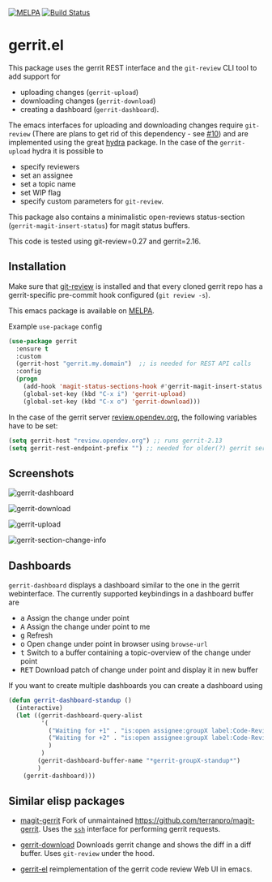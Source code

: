 [![MELPA](http://melpa.org/packages/gerrit-badge.svg)](http://melpa.org/#/gerrit)
[![Build Status](https://travis-ci.org/thisch/gerrit.el.svg?branch=master)](https://travis-ci.org/thisch/gerrit.el)

gerrit.el
=========

This package uses the gerrit REST interface and the `git-review` CLI
tool to add support for

* uploading changes (`gerrit-upload`)
* downloading changes (`gerrit-download`)
* creating a dashboard  (`gerrit-dashboard`).

The emacs interfaces for uploading and downloading changes require
`git-review` (There are plans to get rid of this dependency - see
[#10](https://github.com/thisch/gerrit.el/issues/10)) and are implemented
using the great [hydra](https://github.com/abo-abo/hydra) package. In the
case of the `gerrit-upload` hydra it is possible to

* specify reviewers
* set an assignee
* set a topic name
* set WIP flag
* specify custom parameters for `git-review`.

This package also contains a minimalistic open-reviews status-section
(`gerrit-magit-insert-status`) for magit status buffers.

This code is tested using git-review=0.27 and gerrit=2.16.

## Installation

Make sure that [git-review](https://opendev.org/opendev/git-review) is
installed and that every cloned gerrit repo has a gerrit-specific pre-commit
hook configured (`git review -s`).

This emacs package is available on
[MELPA](http://melpa.org/#/gerrit).

Example `use-package` config

``` el
(use-package gerrit
  :ensure t
  :custom
  (gerrit-host "gerrit.my.domain")  ;; is needed for REST API calls
  :config
  (progn
    (add-hook 'magit-status-sections-hook #'gerrit-magit-insert-status t)
    (global-set-key (kbd "C-x i") 'gerrit-upload)
    (global-set-key (kbd "C-x o") 'gerrit-download)))
```

In the case of the gerrit server [review.opendev.org](https://review.opendev.org), the following
variables have to be set:

``` el
(setq gerrit-host "review.opendev.org") ;; runs gerrit-2.13
(setq gerrit-rest-endpoint-prefix "") ;; needed for older(?) gerrit server versions
```

## Screenshots

![gerrit-dashboard](https://user-images.githubusercontent.com/206581/88588506-f8048780-d057-11ea-9c57-ac2a58aadd58.png)

![gerrit-download](https://user-images.githubusercontent.com/206581/88589693-d0162380-d059-11ea-8c96-028659450904.png)

![gerrit-upload](https://user-images.githubusercontent.com/206581/88589947-356a1480-d05a-11ea-8964-e7d0b4bc8a18.png)

![gerrit-section-change-info](https://user-images.githubusercontent.com/206581/101976331-9dee1280-3c44-11eb-8d01-629d3634da43.png)

## Dashboards

`gerrit-dashboard` displays a dashboard similar to the one in the gerrit
webinterface.  The currently supported keybindings in a dashboard buffer are

* <kbd>a</kbd> Assign the change under point
* <kbd>A</kbd> Assign the change under point to me
* <kbd>g</kbd> Refresh
* <kbd>o</kbd> Open change under point in browser using `browse-url`
* <kbd>t</kbd> Switch to a buffer containing a topic-overview of the change under point
* <kbd>RET</kbd> Download patch of change under point and display it in new
  buffer

If you want to create multiple dashboards you can create a dashboard using

```el
(defun gerrit-dashboard-standup ()
  (interactive)
  (let ((gerrit-dashboard-query-alist
         '(
           ("Waiting for +1" . "is:open assignee:groupX label:Code-Review=0")
           ("Waiting for +2" . "is:open assignee:groupX label:Code-Review=1")
           )
         )
        (gerrit-dashboard-buffer-name "*gerrit-groupX-standup*")
        )
    (gerrit-dashboard)))
```

## Similar elisp packages

* [magit-gerrit](https://github.com/darcylee/magit-gerrit) Fork of
unmaintained https://github.com/terranpro/magit-gerrit. Uses the
[`ssh`](https://gerrit-review.googlesource.com/Documentation/cmd-index.html)
interface for performing gerrit requests.

* [gerrit-download](https://github.com/chmouel/gerrit-download.el) Downloads
  gerrit change and shows the diff in a diff buffer. Uses `git-review` under
  the hood.

* [gerrit-el](https://github.com/iartarisi/gerrit-el) reimplementation of
  the gerrit code review Web UI in emacs.
